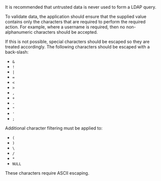 It is recommended that untrusted data is never used to form a LDAP
query.

To validate data, the application should ensure that the
supplied value contains only the characters that are required to
perform the required action. For example, where a username is
required, then no non-alphanumeric characters should be accepted.

If this is not possible, special characters should be escaped so they are
treated accordingly. The following characters should be escaped with a
back-slash:

* `&`
* `!`
* `|`
* `=`
* `<`
* `>`
* `,`
* `+`
* `-`
* `"`
* `'`
* `;`

Additional character filtering must be applied to:

* `(` 
* `)`
* `\`
* `/`
* `*`
* `NULL`

These characters require ASCII escaping.